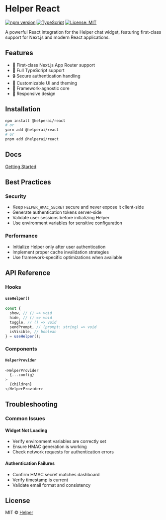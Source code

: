 # Helper React

[![npm version](https://badge.fury.io/js/helper-react.svg)](https://badge.fury.io/js/@helperai/react)
[![TypeScript](https://img.shields.io/badge/TypeScript-Ready-blue.svg)](https://www.typescriptlang.org/)
[![License: MIT](https://img.shields.io/badge/License-MIT-yellow.svg)](https://opensource.org/licenses/MIT)

A powerful React integration for the Helper chat widget, featuring first-class support for Next.js and modern React applications.

## Features

- 🚀 First-class Next.js App Router support
- 💪 Full TypeScript support
- 🔒 Secure authentication handling
- 🎨 Customizable UI and theming
- 🔌 Framework-agnostic core
- 📱 Responsive design

## Installation

```bash
npm install @helperai/react
# or
yarn add @helperai/react
# or
pnpm add @helperai/react
```

## Docs

[Getting Started](https://helper.ai/docs/widget/03-react-integration)

## Best Practices

### Security

- Keep `HELPER_HMAC_SECRET` secure and never expose it client-side
- Generate authentication tokens server-side
- Validate user sessions before initializing Helper
- Use environment variables for sensitive configuration

### Performance

- Initialize Helper only after user authentication
- Implement proper cache invalidation strategies
- Use framework-specific optimizations when available

## API Reference

### Hooks

#### `useHelper()`

```typescript
const {
  show, // () => void
  hide, // () => void
  toggle, // () => void
  sendPrompt, // (prompt: string) => void
  isVisible, // boolean
} = useHelper();
```

### Components

#### `HelperProvider`

```typescript
<HelperProvider
  {...config}
>
  {children}
</HelperProvider>
```

## Troubleshooting

### Common Issues

#### Widget Not Loading

- Verify environment variables are correctly set
- Ensure HMAC generation is working
- Check network requests for authentication errors

#### Authentication Failures

- Confirm HMAC secret matches dashboard
- Verify timestamp is current
- Validate email format and consistency

## License

MIT © [Helper](https://helper.ai)
